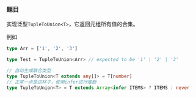 ### 题目

实现泛型`TupleToUnion<T>`，它返回元组所有值的合集。

例如

```ts
type Arr = ['1', '2', '3']

type Test = TupleToUnion<Arr> // expected to be '1' | '2' | '3'

// 自动生成联合类型
type TupleToUnion<T extends any[]> = T[number]
// 正常一点是这样子，使用infer进行推断
type TupleToUnion<T> = T extends Array<infer ITEMS> ? ITEMS : never

```
